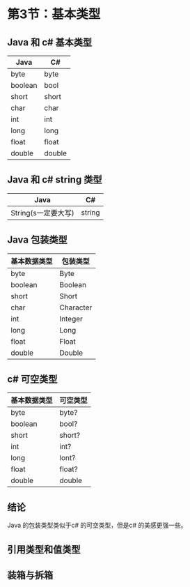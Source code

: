 # 第3节：基本类型

## Java 和 c# 基本类型
|  Java   | C#  |
|  ----  | ----  |
| byte |	byte  |
| boolean |	bool  |
| short |	short  |
| char |	char  |
| int |	int  |
| long |	long  |
| float |	float  |
| double |	double |

## Java 和 c# string 类型
|  Java   | C#  |
|  ----  | ----  |
| String(s一定要大写) |	string| 

## Java 包装类型 

|  基本数据类型   | 包装类型  |
|  ----  | ----  |
| byte | 	Byte| 
| boolean	 | Boolean| 
| short	 | Short| 
| char	 | Character| 
| int	 | Integer| 
| long | 	Long| 
| float	| Float| 
| double | 	Double| 

## c# 可空类型
|  基本数据类型   | 可空类型  |
|  ----  | ----  |
| byte | 	byte?| 
| boolean	 | bool?| 
| short	 | short?| 
| int	 | int?| 
| long | 	lont?| 
| float	| float?| 
| double | 	double| 


## 结论
Java 的包装类型类似于c# 的可空类型，但是c# 的美感更强一些。


## 引用类型和值类型

## 装箱与拆箱


